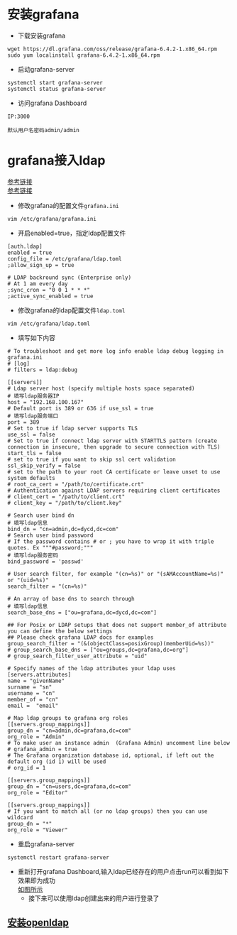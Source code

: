 # 安装grafana
- 下载安装grafana
```
wget https://dl.grafana.com/oss/release/grafana-6.4.2-1.x86_64.rpm
sudo yum localinstall grafana-6.4.2-1.x86_64.rpm
```
- 启动grafana-server
```
systemctl start grafana-server
systemctl status grafana-server
```
- 访问grafana Dashboard
```
IP:3000
```
`默认用户名密码admin/admin`
# grafana接入ldap
[参考链接](https://grafana.com/docs/auth/ldap/) \
[参考链接](https://blog.frognew.com/2017/07/config-grafana-with-ldap.html)
- 修改grafana的配置文件`grafana.ini`
```
vim /etc/grafana/grafana.ini
```
  - 开启enabled=true，指定ldap配置文件
```
[auth.ldap]
enabled = true
config_file = /etc/grafana/ldap.toml
;allow_sign_up = true

# LDAP backround sync (Enterprise only)
# At 1 am every day
;sync_cron = "0 0 1 * * *"
;active_sync_enabled = true
```
- 修改grafana的ldap配置文件`ldap.toml`
```
vim /etc/grafana/ldap.toml
```
   - 填写如下内容
```
# To troubleshoot and get more log info enable ldap debug logging in grafana.ini
# [log]
# filters = ldap:debug

[[servers]]
# Ldap server host (specify multiple hosts space separated)
# 填写ldap服务器IP
host = "192.168.100.167"
# Default port is 389 or 636 if use_ssl = true
# 填写ldap服务端口
port = 389
# Set to true if ldap server supports TLS
use_ssl = false
# Set to true if connect ldap server with STARTTLS pattern (create connection in insecure, then upgrade to secure connection with TLS)
start_tls = false
# set to true if you want to skip ssl cert validation
ssl_skip_verify = false
# set to the path to your root CA certificate or leave unset to use system defaults
# root_ca_cert = "/path/to/certificate.crt"
# Authentication against LDAP servers requiring client certificates
# client_cert = "/path/to/client.crt"
# client_key = "/path/to/client.key"

# Search user bind dn
# 填写ldap信息
bind_dn = "cn=admin,dc=dycd,dc=com"
# Search user bind password
# If the password contains # or ; you have to wrap it with triple quotes. Ex """#password;"""
# 填写ldap服务密码
bind_password = 'passwd'

# User search filter, for example "(cn=%s)" or "(sAMAccountName=%s)" or "(uid=%s)"
search_filter = "(cn=%s)"

# An array of base dns to search through
# 填写ldap信息
search_base_dns = ["ou=grafana,dc=dycd,dc=com"]

## For Posix or LDAP setups that does not support member_of attribute you can define the below settings
## Please check grafana LDAP docs for examples
group_search_filter = "(&(objectClass=posixGroup)(memberUid=%s))"
# group_search_base_dns = ["ou=groups,dc=grafana,dc=org"]
# group_search_filter_user_attribute = "uid"

# Specify names of the ldap attributes your ldap uses
[servers.attributes]
name = "givenName"
surname = "sn"
username = "cn"
member_of = "cn"
email =  "email"

# Map ldap groups to grafana org roles
[[servers.group_mappings]]
group_dn = "cn=admin,dc=grafana,dc=com"
org_role = "Admin"
# To make user an instance admin  (Grafana Admin) uncomment line below
# grafana_admin = true
# The Grafana organization database id, optional, if left out the default org (id 1) will be used
# org_id = 1

[[servers.group_mappings]]
group_dn = "cn=users,dc=grafana,dc=com"
org_role = "Editor"

[[servers.group_mappings]]
# If you want to match all (or no ldap groups) then you can use wildcard
group_dn = "*"
org_role = "Viewer"
```
- 重启grafana-server
```
systemctl restart grafana-server
```
- 重新打开grafana Dashboard,输入ldap已经存在的用户点击run可以看到如下效果即为成功 \
[如图所示](http://tva1.sinaimg.cn/large/007X8olVly1g7u2aznmqmj31400p0mz7.jpg)
  - 接下来可以使用ldap创建出来的用户进行登录了
## [安装openldap](https://github.com/happinesslijian/VM/tree/master/openldap)

